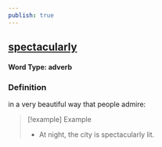 ```yaml
---
publish: true
---
```

## [spectacularly](https://dictionary.cambridge.org/dictionary/english/spectacularly)

#### Word Type: adverb
### Definition
in a very beautiful way that people admire:

>[!example] Example
> - At night, the city is spectacularly lit.

